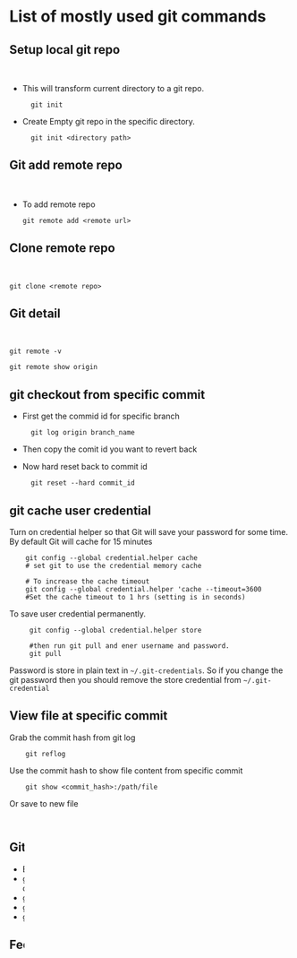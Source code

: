 
# List of mostly used git commands

## Setup local git repo
<br>

- This will transform current directory to a git repo.

        git init 

- Create Empty git repo in the specific directory.

        git init <directory path>



## Git add remote repo
<br>

  - To add remote repo

        git remote add <remote url>

## Clone remote repo
<br>

    git clone <remote repo>

## Git detail
<br>

    git remote -v 

    git remote show origin
  

## git checkout from specific commit

- First get the commid id for specific branch 
        
        git log origin branch_name
        
- Then copy the comit id you want to revert back
- Now hard reset back to commit id

        git reset --hard commit_id


## git cache user credential

Turn on credential helper so that Git will save your password for some time. By default Git will cache for 15 minutes

        git config --global credential.helper cache
        # set git to use the credential memory cache
        
        # To increase the cache timeout
        git config --global credential.helper 'cache --timeout=3600
        #Set the cache timeout to 1 hrs (setting is in seconds)
        
         
To save user credential permanently. 

         git config --global credential.helper store
         
         #then run git pull and ener username and password.
         git pull

Password is store in plain text in `~/.git-credentials`. So if you change the git password then you should remove the store credential from `~/.git-credential`        
         
         

## View file at specific commit

Grab the commit hash from git log

        git reflog
        
Use the commit hash to show file content from specific commit

        git show <commit_hash>:/path/file
        
Or save to new file

        git show <commit_hash>:/path/file
        
        
## Git ignore commited files

- Edit the .gitignore file and add the the file path you want to ignore.
- git rm --cached /path/to/file.  -- if no path is specified all the files will be deleted from git 
- git add .
- git commit 
- git push 
        
        
## Fecch remote branch

- `git fetch origin`

Some time above command will not work to fetch all the remote branch to local.  In that case use following commands to solve the problem

                git remote rm origin
                git remote add origin <git url>

         
